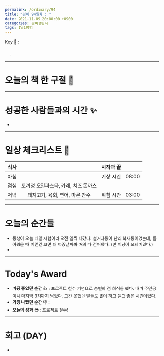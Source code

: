 ```yaml
---
permalink: /ordinary/94
title: "평비 94일차 : "
date: 2021-11-09 20:00:00 +0900
categories: 평비챌린지
tags: 1일1평범
---  
```

Key 🔑 :  
```

  - 
```

---
# 오늘의 책 한 구절 📕

---
# 성공한 사람들과의 시간 ✨
- 

---
# 일상 체크리스트 📃

| 식사 |  | 시작과 끝 |  |
|:----:|:----:|:----:|:----:|
| 아침 |  | 기상 시간 | 08:00 |
| 점심 | 토끼정 오일파스타, 카레, 치즈 돈까스 |  |  |
| 저녁 | 돼지고기, 육회, 연어, 마른 안주 | 취침 시간 | 03:00 |

---
# 오늘의 순간들
- 동생이 오늘 네일 시험이라 오전 일찍 나갔다. 설거지통이 난리 북새통이었는데, 돌아왔을 때 이런걸 보면 더 짜증날까봐 거의 다 걷어냈다. (반 이상이 쓰레기였다.)  
- 

---
# Today's Award
- **가장 좋았던 순간** 👍 : 프로젝트 철수 기념으로 송별회 겸 회식을 했다. 내가 주인공이니 마지막 3차까지 남았다. 그간 못했던 말들도 많이 하고 듣고 좋은 시간이었다.
- **가장 나빴던 순간** 👎 : 
- **오늘의 성과** 😎 : 프로젝트 철수!  

---
# 회고 (DAY)
-

